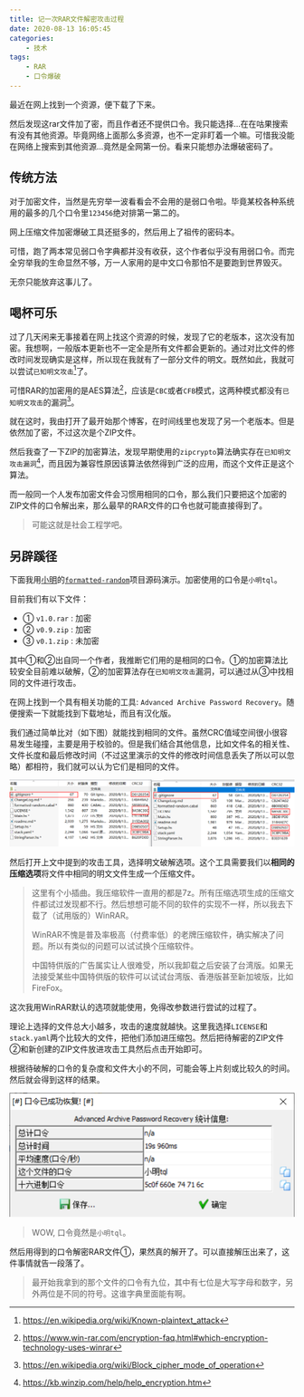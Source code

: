```yaml
---
title: 记一次RAR文件解密攻击过程
date: 2020-08-13 16:05:45
categories: 
    - 技术
tags: 
    - RAR
    - 口令爆破
---
```


最近在网上找到一个资源，便下载了下来。

然后发现这rar文件加了密，而且作者还不提供口令。我只能选择...在在咕果搜索有没有其他资源。毕竟网络上面那么多资源，也不一定非盯着一个嘛。可惜我没能在网络上搜索到其他资源...竟然是全网第一份。看来只能想办法爆破密码了。

## 传统方法

对于加密文件，当然是先穷举一波看看会不会用的是弱口令啦。毕竟某校各种系统用的最多的几个口令里`123456`绝对排第一第二的。

网上压缩文件加密爆破工具还挺多的，然后用上了祖传的密码本。

可惜，跑了两本常见弱口令字典都并没有收获，这个作者似乎没有用弱口令。而完全穷举我的生命显然不够，万一人家用的是中文口令那怕不是要跑到世界毁灭。

无奈只能放弃这事儿了。

## 喝杯可乐

过了几天闲来无事接着在网上找这个资源的时候，发现了它的老版本，这次没有加密。我想啊，一般版本更新也不一定全是所有文件都会更新的。通过对比文件的修改时间发现确实是这样，所以现在我就有了一部分文件的明文。既然如此，我就可以尝试`已知明文攻击`[^1]了。

可惜RAR的加密用的是AES算法[^2]，应该是`CBC`或者`CFB`模式，这两种模式都没有`已知明文攻击`的漏洞[^3]。

就在这时，我由打开了最开始那个博客，在时间线里也发现了另一个老版本。但是依然加了密，不过这次是个ZIP文件。

然后我查了一下ZIP的加密算法，发现早期使用的`zipcrypto`算法确实存在`已知明文攻击漏洞`[^4]，而且因为兼容性原因该算法依然得到广泛的应用，而这个文件正是这个算法。

而一般同一个人发布加密文件会习惯用相同的口令，那么我们只要把这个加密的ZIP文件的口令解出来，那么最早的RAR文件的口令也就可能直接得到了。

> 可能这就是社会工程学吧。

## 另辟蹊径

下面我用[小明][smalllight]的[`formatted-random`][fmt-rnd]项目源码演示。加密使用的口令是`小明tql`。

目前我们有以下文件：

- ① `v1.0.rar` : 加密
- ② `v0.9.zip` : 加密
- ③ `v0.1.zip` : 未加密

其中①和②出自同一个作者，我推断它们用的是相同的口令。①的加密算法比较安全目前难以破解，②的加密算法存在`已知明文攻击`漏洞，可以通过从③中找相同的文件进行攻击。

在网上找到一个具有相关功能的工具: `Advanced Archive Password Recovery`。随便搜索一下就能找到下载地址，而且有汉化版。

我们通过简单比对（如下图）就能找到相同的文件。虽然CRC值域空间很小很容易发生碰撞，主要是用于校验的。但是我们结合其他信息，比如文件名的相关性、文件长度和最后修改时间（不过这里演示的文件的修改时间信息丢失了所以可以忽略）都相符，我们就可以认为它们是相同的文件。

![找相同文件][pic1]

然后打开上文中提到的攻击工具，选择明文破解选项。这个工具需要我们以**相同的压缩选项**将文件中相同的明文文件生成一个压缩文件。

> 这里有个小插曲。我压缩软件一直用的都是7z。所有压缩选项生成的压缩文件都试过发现都不行。然后想想可能不同的软件的实现不一样，所以我去下载了（试用版的）WinRAR。
>
> WinRAR不愧是普及率极高（付费率低）的老牌压缩软件，确实解决了问题。所以有类似的问题可以试试换个压缩软件。
>
> 中国特供版的广告属实让人很难受，所以我卸载之后安装了台湾版。如果无法接受某些中国特供版的软件可以试试台湾版、香港版甚至新加坡版，比如FireFox。

这次我用WinRAR默认的选项就能使用，免得改参数进行尝试的过程了。

理论上选择的文件总大小越多，攻击的速度就越快。这里我选择`LICENSE`和`stack.yaml`两个比较大的文件，把他们添加进压缩包。然后把待解密的ZIP文件②和新创建的ZIP文件放进攻击工具然后点击开始即可。

根据待破解的口令的复杂度和文件大小的不同，可能会等上片刻或比较久的时间。然后就会得到这样的结果。

![成功][pic2]

> WOW, 口令竟然是`小明tql`。

然后用得到的口令解密RAR文件①，果然真的解开了。可以直接解压出来了，这件事情就告一段落了。

> 最开始我拿到的那个文件的口令有九位，其中有七位是大写字母和数字，另外两位是不同的符号。这谁字典里面能有啊。

[^1]: https://en.wikipedia.org/wiki/Known-plaintext_attack
[^2]: https://www.win-rar.com/encryption-faq.html#which-encryption-technology-uses-winrar
[^3]: https://en.wikipedia.org/wiki/Block_cipher_mode_of_operation
[^4]: https://kb.winzip.com/help/help_encryption.htm

[smalllight]: https://github.com/YuJuncen
[fmt-rnd]: https://github.com/YuJuncen/formatted-random

[pic1]: ../res/009/1.png
[pic2]: ../res/009/2.png